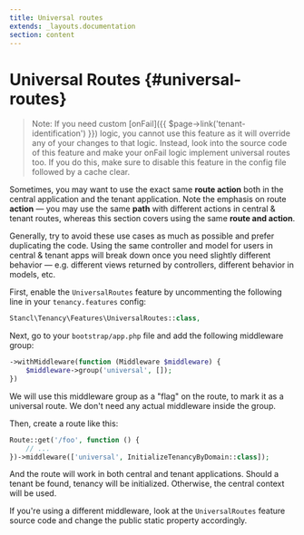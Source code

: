 ```yaml
---
title: Universal routes
extends: _layouts.documentation
section: content
---
```


# Universal Routes {#universal-routes}

> Note: If you need custom [onFail]({{ $page->link('tenant-identification') }}) logic, you cannot use this feature as it will override any of your changes to that logic. Instead, look into the source code of this feature and make your onFail logic implement universal routes too. If you do this, make sure to disable this feature in the config file followed by a cache clear.

Sometimes, you may want to use the exact same **route action** both in the central application and the tenant application. Note the emphasis on route **action** — you may use the same **path** with different actions in central & tenant routes, whereas this section covers using the same **route and action**.

Generally, try to avoid these use cases as much as possible and prefer duplicating the code. Using the same controller and model for users in central & tenant apps will break down once you need slightly different behavior — e.g. different views returned by controllers, different behavior in models, etc.

First, enable the `UniversalRoutes` feature by uncommenting the following line in your `tenancy.features` config:

```php
Stancl\Tenancy\Features\UniversalRoutes::class,
```

Next, go to your `bootstrap/app.php` file and add the following middleware group:

```php
->withMiddleware(function (Middleware $middleware) {
    $middleware->group('universal', []);
})
```

We will use this middleware group as a "flag" on the route, to mark it as a universal route. We don't need any actual middleware inside the group.

Then, create a route like this:

```php
Route::get('/foo', function () {
    // ...
})->middleware(['universal', InitializeTenancyByDomain::class]);
```

And the route will work in both central and tenant applications. Should a tenant be found, tenancy will be initialized. Otherwise, the central context will be used.

If you're using a different middleware, look at the `UniversalRoutes` feature source code and change the public static property accordingly.
